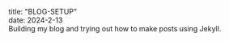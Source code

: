 title: "BLOG-SETUP"  
date: 2024-2-13  
Building my blog and trying out how to make posts using Jekyll.
